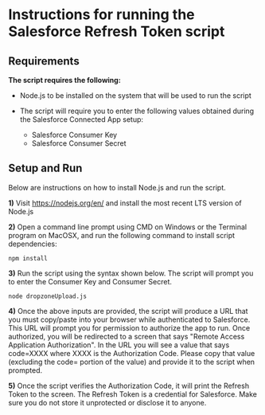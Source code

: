 # Instructions for running the Salesforce Refresh Token script

## Requirements

**The script requires the following:**

- Node.js to be installed on the system that will be used to run the script

- The script will require you to enter the following values obtained during the Salesforce Connected App setup:

  - Salesforce Consumer Key
  - Salesforce Consumer Secret


## Setup and Run

Below are instructions on how to install Node.js and run the script.

**1)** Visit https://nodejs.org/en/ and install the most recent LTS version of Node.js

**2)** Open a command line prompt using CMD on Windows or the Terminal program on MacOSX, and run the following command to install script dependencies:

```shell
npm install
```

**3)** Run the script using the syntax shown below. The script will prompt you to enter the Consumer Key and Consumer Secret.


```shell
node dropzoneUpload.js
```

**4)** Once the above inputs are provided, the script will produce a URL that you must copy/paste into your browser while authenticated to Salesforce. This URL will prompt you for permission to authorize the app to run. Once authorized, you will be redirected to a screen that says "Remote Access Application Authorization". In the URL you will see a value that says code=XXXX where XXXX is the Authorization Code. Please copy that value (excluding the code= portion of the value) and provide it to the script when prompted. 


**5)** Once the script verifies the Authorization Code, it will print the Refresh Token to the screen. The Refresh Token is a credential for Salesforce. Make sure you do not store it unprotected or disclose it to anyone. 
